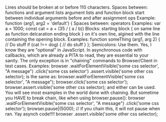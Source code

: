 Lines should be broken at or before 110 characters.
Spaces between:
    functions and argument lists
    argument lists and function block start
    between individual arguments
    before and after assignment ops
    Example:
        function (arg1, arg2 = 'default') {
Spaces between:
    operators
    Examples:
        var a = 1000;
        const cat = a + (35 / ( a / b))
Blocks:
    starting block { on same line as function delcaration
    ending block } on it's own line, algined with the line containing the opening block.
    Examples:
        function someThing (arg1, arg 2) {
            // Do stuff
            if (cat !== dog) {
                // do stuff
            }
        };
Semicolons:
    Use them. Yes, I know they are "optional" in JavaScript. In asynchronous code with callbacks, which are
    already a PITA to read, they are essential to your sanity. The only exception is in "chaining" commands
    to Browser/Client in test cases.
    Examples:
        browser
            .waitForElementVisible('some css selector', "A message")
            .click('some css selector')
            .assert.visible('some other css selector);
    is the same as:
        browser.waitForElementVisible('some css selector', "A message");
        browser.click('some css selector');
        browser.assert.visible('some other css selector);
    and either can be used. You will see most examples in the world done with chaining. But sometime you HAVE
    to break chain, like when using browser.pause():
        browser
            .waitForElementVisible('some css selector', "A message")
            .click('some css selector');
        browser.pause|(5000);  // if you chain this, it will not pause when ran. Yay asynch code!!!!
        browser
            .assert.visible('some other css selector);
